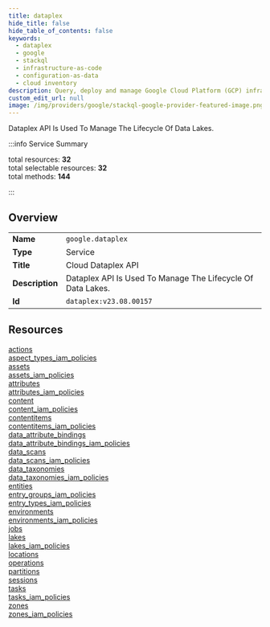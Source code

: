 ```yaml
---
title: dataplex
hide_title: false
hide_table_of_contents: false
keywords:
  - dataplex
  - google
  - stackql
  - infrastructure-as-code
  - configuration-as-data
  - cloud inventory
description: Query, deploy and manage Google Cloud Platform (GCP) infrastructure and resources using SQL
custom_edit_url: null
image: /img/providers/google/stackql-google-provider-featured-image.png
---
```

Dataplex API Is Used To Manage The Lifecycle Of Data Lakes.  
    
:::info Service Summary

<div class="row">
<div class="providerDocColumn">
<span>total resources:&nbsp;<b>32</b></span><br />
<span>total selectable resources:&nbsp;<b>32</b></span><br />
<span>total methods:&nbsp;<b>144</b></span><br />
</div>
</div>

:::

## Overview
<table><tbody>
<tr><td><b>Name</b></td><td><code>google.dataplex</code></td></tr>
<tr><td><b>Type</b></td><td>Service</td></tr>
<tr><td><b>Title</b></td><td>Cloud Dataplex API</td></tr>
<tr><td><b>Description</b></td><td>Dataplex API Is Used To Manage The Lifecycle Of Data Lakes.</td></tr>
<tr><td><b>Id</b></td><td><code>dataplex:v23.08.00157</code></td></tr>
</tbody></table>

## Resources
<div class="row">
<div class="providerDocColumn">
<a href="/providers/google/dataplex/actions/">actions</a><br />
<a href="/providers/google/dataplex/aspect_types_iam_policies/">aspect_types_iam_policies</a><br />
<a href="/providers/google/dataplex/assets/">assets</a><br />
<a href="/providers/google/dataplex/assets_iam_policies/">assets_iam_policies</a><br />
<a href="/providers/google/dataplex/attributes/">attributes</a><br />
<a href="/providers/google/dataplex/attributes_iam_policies/">attributes_iam_policies</a><br />
<a href="/providers/google/dataplex/content/">content</a><br />
<a href="/providers/google/dataplex/content_iam_policies/">content_iam_policies</a><br />
<a href="/providers/google/dataplex/contentitems/">contentitems</a><br />
<a href="/providers/google/dataplex/contentitems_iam_policies/">contentitems_iam_policies</a><br />
<a href="/providers/google/dataplex/data_attribute_bindings/">data_attribute_bindings</a><br />
<a href="/providers/google/dataplex/data_attribute_bindings_iam_policies/">data_attribute_bindings_iam_policies</a><br />
<a href="/providers/google/dataplex/data_scans/">data_scans</a><br />
<a href="/providers/google/dataplex/data_scans_iam_policies/">data_scans_iam_policies</a><br />
<a href="/providers/google/dataplex/data_taxonomies/">data_taxonomies</a><br />
<a href="/providers/google/dataplex/data_taxonomies_iam_policies/">data_taxonomies_iam_policies</a><br />
</div>
<div class="providerDocColumn">
<a href="/providers/google/dataplex/entities/">entities</a><br />
<a href="/providers/google/dataplex/entry_groups_iam_policies/">entry_groups_iam_policies</a><br />
<a href="/providers/google/dataplex/entry_types_iam_policies/">entry_types_iam_policies</a><br />
<a href="/providers/google/dataplex/environments/">environments</a><br />
<a href="/providers/google/dataplex/environments_iam_policies/">environments_iam_policies</a><br />
<a href="/providers/google/dataplex/jobs/">jobs</a><br />
<a href="/providers/google/dataplex/lakes/">lakes</a><br />
<a href="/providers/google/dataplex/lakes_iam_policies/">lakes_iam_policies</a><br />
<a href="/providers/google/dataplex/locations/">locations</a><br />
<a href="/providers/google/dataplex/operations/">operations</a><br />
<a href="/providers/google/dataplex/partitions/">partitions</a><br />
<a href="/providers/google/dataplex/sessions/">sessions</a><br />
<a href="/providers/google/dataplex/tasks/">tasks</a><br />
<a href="/providers/google/dataplex/tasks_iam_policies/">tasks_iam_policies</a><br />
<a href="/providers/google/dataplex/zones/">zones</a><br />
<a href="/providers/google/dataplex/zones_iam_policies/">zones_iam_policies</a><br />
</div>
</div>

